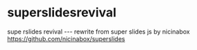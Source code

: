 # superslidesrevival
supe rslides revival --- rewrite from super slides js by nicinabox https://github.com/nicinabox/superslides
